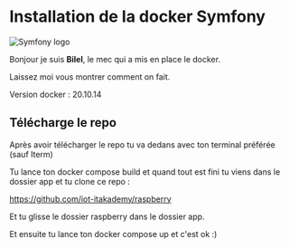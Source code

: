 # Installation de la docker Symfony

![Symfony logo](https://blog.rafalmuszynski.pl/assets/images/posts/2018-02-12-how-to-configure-docker-for-symfony-4-applications.png)

Bonjour je suis  **Bilel**, le mec qui a mis en place le docker.

Laissez moi vous montrer comment on fait.

Version docker : 20.10.14

## Télécharge le repo

Après avoir télécharger le repo tu va dedans avec ton terminal préférée (sauf Iterm) 

Tu lance ton docker compose build et quand tout est fini tu viens dans le dossier app et tu clone ce repo : 

https://github.com/iot-itakademy/raspberry

Et tu glisse le dossier raspberry dans le dossier app.

Et ensuite tu lance ton docker compose up et c'est ok :) 

